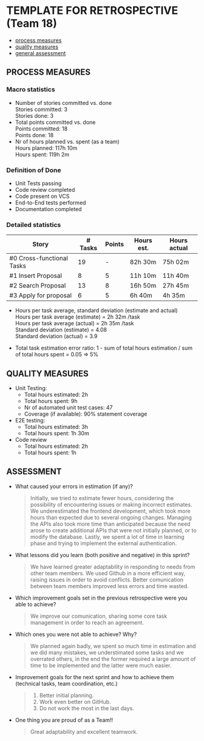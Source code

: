 TEMPLATE FOR RETROSPECTIVE (Team 18)
=====================================

- [process measures](#process-measures)
- [quality measures](#quality-measures)
- [general assessment](#assessment)

## PROCESS MEASURES 

### Macro statistics

- Number of stories committed vs. done
  <br>Stories committed: 3
  <br>Stories done: 3
- Total points committed vs. done
  <br>Points committed: 18
  <br>Points done: 18
- Nr of hours planned vs. spent (as a team)
  <br>Hours planned: 117h 10m
  <br>Hours spent: 119h 2m

### Definition of Done
 
- Unit Tests passing
- Code review completed
- Code present on VCS
- End-to-End tests performed
- Documentation completed

### Detailed statistics

| Story  | # Tasks | Points | Hours est. | Hours actual |
|--------|---------|--------|------------|--------------|
| #0 Cross-functional Tasks  |   19   |   -   |    82h 30m        |     75h 02m         | 
| #1 Insert Proposal   |      8   |    5   |    11h 10m        |     11h 40m         | 
| #2 Search Proposal     |   13      |    8    |     16h 50m       |      27h 45m        |
| #3 Apply for proposal      |   6      |    5    |     6h 40m      |      4h 35m        |



- Hours per task average, standard deviation (estimate and actual)
<br>Hours per task average (estimate) = 2h 32m /task
<br>Hours per task average (actual) = 2h 35m /task
<br>Standard deviation (estimate) = 4.08
<br>Standard deviation (actual) = 3.9

- Total task estimation error ratio: 1 - sum of total hours estimation / sum of total hours spent = 0.05 => 5%

  
## QUALITY MEASURES 

- Unit Testing:
  - Total hours estimated: 2h 
  - Total hours spent: 9h
  - Nr of automated unit test cases: 47
  - Coverage (if available): 90% statement coverage
- E2E testing:
  - Total hours estimated: 3h 
  - Total hours spent: 1h 30m
- Code review 
  - Total hours estimated: 2h
  - Total hours spent: 1h
  


## ASSESSMENT

- What caused your errors in estimation (if any)?
  > Initially, we tried to estimate fewer hours, considering the possibility of encountering issues or making incorrect estimates. We underestimated the frontend development, which took more hours than expected due to several ongoing changes. Managing the APIs also took more time than anticipated because the need arose to create additional APIs that were not initially planned, or to modify the database. Lastly, we spent a lot of time in learning phase and trying to implement the external authentication.

- What lessons did you learn (both positive and negative) in this sprint?
  > We have learned greater adaptability in responding to needs from other team members. We used Github in a more efficient way, raising issues in order to avoid conflicts. Better comunication between team members improved less errors and time wasted.

- Which improvement goals set in the previous retrospective were you able to achieve? 
  > We improve our comunication, sharing some core task management in order to reach an agreement.

- Which ones you were not able to achieve? Why?
  > We planned again badly, we spent so much time in estimation and we did many mistakes, we understimated some tasks and we overrated others, in the end the former required a large amount of time to be implemented and the latter were much easier.
- Improvement goals for the next sprint and how to achieve them (technical tasks, team coordination, etc.)

  > 1) Better initial planning.
  > 2) Work even better on GitHub.
  > 3) Do not work the most in the last days.

- One thing you are proud of as a Team!!
  > Great adaptability and excellent teamwork.
